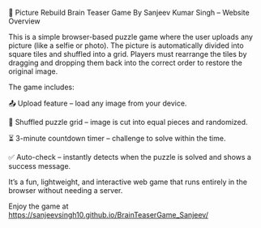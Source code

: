 🧩 Picture Rebuild Brain Teaser Game By Sanjeev Kumar Singh – Website Overview

This is a simple browser-based puzzle game where the user uploads any picture (like a selfie or photo). The picture is automatically divided into square tiles and shuffled into a grid. Players must rearrange the tiles by dragging and dropping them back into the correct order to restore the original image.

The game includes:

📤 Upload feature – load any image from your device.

🔀 Shuffled puzzle grid – image is cut into equal pieces and randomized.

⏳ 3-minute countdown timer – challenge to solve within the time.

✅ Auto-check – instantly detects when the puzzle is solved and shows a success message.

It’s a fun, lightweight, and interactive web game that runs entirely in the browser without needing a server.

Enjoy the game at https://sanjeevsingh10.github.io/BrainTeaserGame_Sanjeev/
